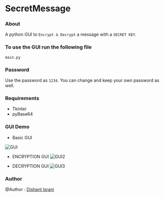 # SecretMessage

### About 
A python GUI to ```Encrypt & Decrypt``` a message with a ```SECRET KEY```.

### To use the GUI run the following file 
```
main.py
```

### Password
Use the password as ```1234```. You can change and keep your own password as well.


### Requirements 
* Tkinter
* pyBase64

### GUI Demo
* Basic GUI

![GUI](https://user-images.githubusercontent.com/67931219/141259206-cf8bf85a-bd4f-45e7-a704-ab7e30755f9a.png)

* ENCRYPTION GUI
![GUI2](https://user-images.githubusercontent.com/67931219/141259245-7d5c885a-bd80-41cb-a464-0b89bda176d4.png)

* DECRYPTION GUI
![GUI3](https://user-images.githubusercontent.com/67931219/141259278-e762423a-c7fd-4236-be6a-de3763e0958c.png)


### Author 
@Author : [Dishant Israni](https://github.com/DishantIsrani)
